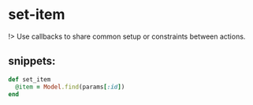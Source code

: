 # set-item
!> Use callbacks to share common setup or constraints between actions.

## snippets:
```rb
def set_item
  @item = Model.find(params[:id])
end
```
